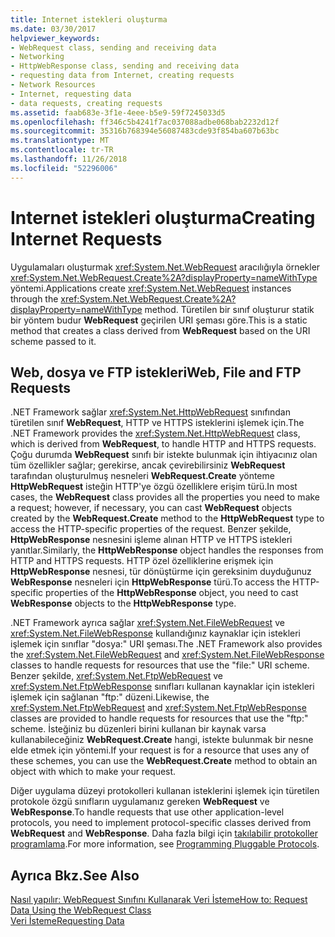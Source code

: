 ```yaml
---
title: Internet istekleri oluşturma
ms.date: 03/30/2017
helpviewer_keywords:
- WebRequest class, sending and receiving data
- Networking
- HttpWebResponse class, sending and receiving data
- requesting data from Internet, creating requests
- Network Resources
- Internet, requesting data
- data requests, creating requests
ms.assetid: faab683e-3f1e-4eee-b5e9-59f7245033d5
ms.openlocfilehash: ff346c5b4241f7ac037088adbe068bab2232d12f
ms.sourcegitcommit: 35316b768394e56087483cde93f854ba607b63bc
ms.translationtype: MT
ms.contentlocale: tr-TR
ms.lasthandoff: 11/26/2018
ms.locfileid: "52296006"
---
```

# <a name="creating-internet-requests"></a><span data-ttu-id="20371-102">Internet istekleri oluşturma</span><span class="sxs-lookup"><span data-stu-id="20371-102">Creating Internet Requests</span></span>
<span data-ttu-id="20371-103">Uygulamaları oluşturmak <xref:System.Net.WebRequest> aracılığıyla örnekler <xref:System.Net.WebRequest.Create%2A?displayProperty=nameWithType> yöntemi.</span><span class="sxs-lookup"><span data-stu-id="20371-103">Applications create <xref:System.Net.WebRequest> instances through the <xref:System.Net.WebRequest.Create%2A?displayProperty=nameWithType> method.</span></span> <span data-ttu-id="20371-104">Türetilen bir sınıf oluşturur statik bir yöntem budur **WebRequest** geçirilen URI şeması göre.</span><span class="sxs-lookup"><span data-stu-id="20371-104">This is a static method that creates a class derived from **WebRequest** based on the URI scheme passed to it.</span></span>  
  
## <a name="web-file-and-ftp-requests"></a><span data-ttu-id="20371-105">Web, dosya ve FTP istekleri</span><span class="sxs-lookup"><span data-stu-id="20371-105">Web, File and FTP Requests</span></span>  
 <span data-ttu-id="20371-106">.NET Framework sağlar <xref:System.Net.HttpWebRequest> sınıfından türetilen sınıf **WebRequest**, HTTP ve HTTPS isteklerini işlemek için.</span><span class="sxs-lookup"><span data-stu-id="20371-106">The .NET Framework provides the <xref:System.Net.HttpWebRequest> class, which is derived from **WebRequest**, to handle HTTP and HTTPS requests.</span></span> <span data-ttu-id="20371-107">Çoğu durumda **WebRequest** sınıfı bir istekte bulunmak için ihtiyacınız olan tüm özellikler sağlar; gerekirse, ancak çevirebilirsiniz **WebRequest** tarafından oluşturulmuş nesneleri **WebRequest.Create**  yönteme **HttpWebRequest** isteğin HTTP'ye özgü özelliklere erişim türü.</span><span class="sxs-lookup"><span data-stu-id="20371-107">In most cases, the **WebRequest** class provides all the properties you need to make a request; however, if necessary, you can cast **WebRequest** objects created by the **WebRequest.Create** method to the **HttpWebRequest** type to access the HTTP-specific properties of the request.</span></span> <span data-ttu-id="20371-108">Benzer şekilde, **HttpWebResponse** nesnesini işleme alınan HTTP ve HTTPS istekleri yanıtlar.</span><span class="sxs-lookup"><span data-stu-id="20371-108">Similarly, the **HttpWebResponse** object handles the responses from HTTP and HTTPS requests.</span></span> <span data-ttu-id="20371-109">HTTP özel özelliklerine erişmek için **HttpWebResponse** nesnesi, tür dönüştürme için gereksinim duyduğunuz **WebResponse** nesneleri için **HttpWebResponse** türü.</span><span class="sxs-lookup"><span data-stu-id="20371-109">To access the HTTP-specific properties of the **HttpWebResponse** object, you need to cast **WebResponse** objects to the **HttpWebResponse** type.</span></span>  
  
 <span data-ttu-id="20371-110">.NET Framework ayrıca sağlar <xref:System.Net.FileWebRequest> ve <xref:System.Net.FileWebResponse> kullandığınız kaynaklar için istekleri işlemek için sınıflar "dosya:" URI şeması.</span><span class="sxs-lookup"><span data-stu-id="20371-110">The .NET Framework also provides the <xref:System.Net.FileWebRequest> and <xref:System.Net.FileWebResponse> classes to handle requests for resources that use the "file:" URI scheme.</span></span> <span data-ttu-id="20371-111">Benzer şekilde, <xref:System.Net.FtpWebRequest> ve <xref:System.Net.FtpWebResponse> sınıfları kullanan kaynaklar için istekleri işlemek için sağlanan "ftp:" düzeni.</span><span class="sxs-lookup"><span data-stu-id="20371-111">Likewise, the <xref:System.Net.FtpWebRequest> and <xref:System.Net.FtpWebResponse> classes are provided to handle requests for resources that use the "ftp:" scheme.</span></span> <span data-ttu-id="20371-112">İsteğiniz bu düzenleri birini kullanan bir kaynak varsa kullanabileceğiniz **WebRequest.Create** hangi, istekte bulunmak bir nesne elde etmek için yöntemi.</span><span class="sxs-lookup"><span data-stu-id="20371-112">If your request is for a resource that uses any of these schemes, you can use the **WebRequest.Create** method to obtain an object with which to make your request.</span></span>  
  
 <span data-ttu-id="20371-113">Diğer uygulama düzeyi protokolleri kullanan isteklerini işlemek için türetilen protokole özgü sınıfların uygulamanız gereken **WebRequest** ve **WebResponse**.</span><span class="sxs-lookup"><span data-stu-id="20371-113">To handle requests that use other application-level protocols, you need to implement protocol-specific classes derived from **WebRequest** and **WebResponse**.</span></span> <span data-ttu-id="20371-114">Daha fazla bilgi için [takılabilir protokoller programlama](../../../docs/framework/network-programming/programming-pluggable-protocols.md).</span><span class="sxs-lookup"><span data-stu-id="20371-114">For more information, see [Programming Pluggable Protocols](../../../docs/framework/network-programming/programming-pluggable-protocols.md).</span></span>  
  
## <a name="see-also"></a><span data-ttu-id="20371-115">Ayrıca Bkz.</span><span class="sxs-lookup"><span data-stu-id="20371-115">See Also</span></span>  
 [<span data-ttu-id="20371-116">Nasıl yapılır: WebRequest Sınıfını Kullanarak Veri İsteme</span><span class="sxs-lookup"><span data-stu-id="20371-116">How to: Request Data Using the WebRequest Class</span></span>](../../../docs/framework/network-programming/how-to-request-data-using-the-webrequest-class.md)  
 [<span data-ttu-id="20371-117">Veri İsteme</span><span class="sxs-lookup"><span data-stu-id="20371-117">Requesting Data</span></span>](../../../docs/framework/network-programming/requesting-data.md)
